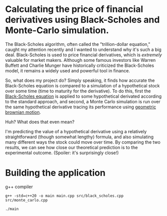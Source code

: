 # Calculating the price of financial derivatives using Black-Scholes and Monte-Carlo simulation. 

The Black-Scholes algorithm, often called the "trillion-dollar equation," caught my attention recently and I wanted to understand why it's such a big deal. Black-Scholes is used to price financial derivatives, which is *extremely* valuable for market makers. Although some famous investors like Warren Buffett and Charlie Munger have historically criticized the Black-Scholes model, it remains a widely used and powerful tool in finance.

So, what does my project do? Simply speaking, it finds how accurate the Black-Scholes equation is compared to a simulation of a hypothetical stock over some time (time to maturity for the derivative). To do this, first the [Black-Scholes equation](https://www.investopedia.com/terms/b/blackscholes.asp) is applied to some hypothetical derivated according to the standard approach, and second, a Monte Carlo simulation is run over the same hypothetical derivative tracing its performance using [geometric brownian motion](https://www.quantstart.com/articles/Geometric-Brownian-Motion/).

Huh? What does that even mean? 

I'm predicting the value of a hypothetical derivative using a relatively straightforward (though somewhat lengthy) formula, and also simulating many different ways the stock could move over time. By comparing the two results, we can see how close our theoretical prediction is to the experimental outcome. (Spoiler: it's surprisingly close!)

# Building the application

g++ compiler
```shell
g++ -std=c++20 -o main main.cpp src/black_scholes.cpp src/monte_carlo.cpp

./main
```
